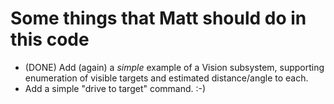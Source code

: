 # Some things that Matt should do in this code
* (DONE) Add (again) a _simple_ example of a Vision subsystem, supporting enumeration of visible targets and estimated distance/angle to each.
* Add a simple "drive to target" command. :-)

